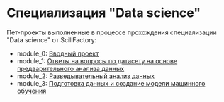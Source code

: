 # Специализация "Data science"

Пет-проекты выполненные в процессе прохождения специализации "Data science" от ScillFactory:

  - module_0: [Вводный проект](https://github.com/AlexG888/skillfactory_rds/tree/master/module_0)
  - module_1: [Ответы на вопросы по датасету на основе предварительного анализа данных](https://github.com/AlexG888/skillfactory_rds/tree/master/module_1)
  - module_2: [Разведывательный анализ данных](https://github.com/AlexG888/skillfactory_rds/tree/master/module_2)
  - module_3: [Подготовка данных и создание модели машинного обучения](https://github.com/AlexG888/skillfactory_rds/tree/master/module_3)
